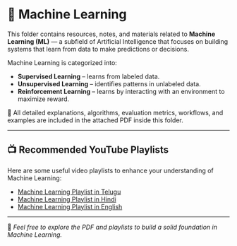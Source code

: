 # 🤖 Machine Learning

This folder contains resources, notes, and materials related to **Machine Learning (ML)** — a subfield of Artificial Intelligence that focuses on building systems that learn from data to make predictions or decisions.

Machine Learning is categorized into:
- **Supervised Learning** – learns from labeled data.
- **Unsupervised Learning** – identifies patterns in unlabeled data.
- **Reinforcement Learning** – learns by interacting with an environment to maximize reward.

📄 All detailed explanations, algorithms, evaluation metrics, workflows, and examples are included in the attached PDF inside this folder.

---

## 📺 Recommended YouTube Playlists

Here are some useful video playlists to enhance your understanding of Machine Learning:

- [Machine Learning Playlist in Telugu ](https://www.youtube.com/watch?v=UehuI1w10lg)
- [Machine Learning Playlist in Hindi ](https://www.youtube.com/watch?v=RAniuQEl10s)
- [Machine Learning Playlist in English ](https://www.youtube.com/watch?v=N5fSpaaxoZc)

---

📌 *Feel free to explore the PDF and playlists to build a solid foundation in Machine Learning.*

